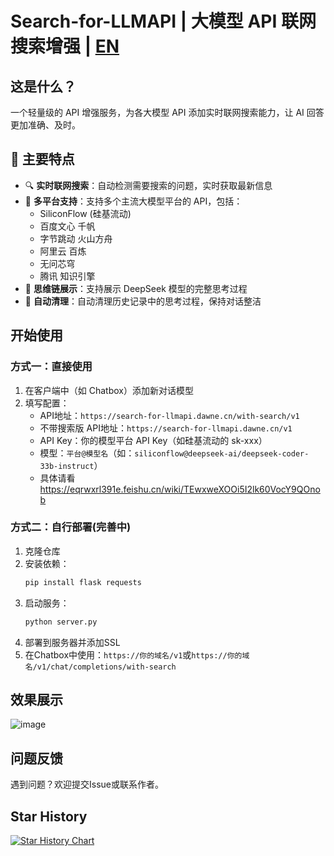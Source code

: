 # Search-for-LLMAPI | 大模型 API 联网搜索增强 | [EN](README_EN.md)

## 这是什么？
一个轻量级的 API 增强服务，为各大模型 API 添加实时联网搜索能力，让 AI 回答更加准确、及时。

## 🌟 主要特点

- 🔍 **实时联网搜索**：自动检测需要搜索的问题，实时获取最新信息
- 🎯 **多平台支持**：支持多个主流大模型平台的 API，包括：
  - SiliconFlow (硅基流动)
  - 百度文心 千帆
  - 字节跳动 火山方舟
  - 阿里云 百炼
  - 无问芯穹
  - 腾讯 知识引擎
- 🤔 **思维链展示**：支持展示 DeepSeek 模型的完整思考过程
- 🧹 **自动清理**：自动清理历史记录中的思考过程，保持对话整洁

## 开始使用

### 方式一：直接使用
1. 在客户端中（如 Chatbox）添加新对话模型
2. 填写配置：
   - API地址：`https://search-for-llmapi.dawne.cn/with-search/v1`
   - 不带搜索版 API地址：`https://search-for-llmapi.dawne.cn/v1`
   - API Key：你的模型平台 API Key（如硅基流动的 sk-xxx）
   - 模型：`平台@模型名`（如：`siliconflow@deepseek-ai/deepseek-coder-33b-instruct`）
   - 具体请看 https://eqrwxrl391e.feishu.cn/wiki/TEwxweXOOi5I2lk60VocY9QOnob


### 方式二：自行部署(完善中)
1. 克隆仓库
2. 安装依赖：
   ```bash
   pip install flask requests
   ```
3. 启动服务：
   ```bash
   python server.py
   ```
4. 部署到服务器并添加SSL
5. 在Chatbox中使用：`https://你的域名/v1`或`https://你的域名/v1/chat/completions/with-search`

## 效果展示

![image](https://github.com/user-attachments/assets/43447fc6-0c70-4db9-84ca-7e393603abed)

## 问题反馈
遇到问题？欢迎提交Issue或联系作者。

## Star History

[![Star History Chart](https://api.star-history.com/svg?repos=chadyi/DeepSeek2Chatbox,chadyi/Search-for-LLMAPI&type=Date)](https://star-history.com/#chadyi/DeepSeek2Chatbox&chadyi/Search-for-LLMAPI&Date)
